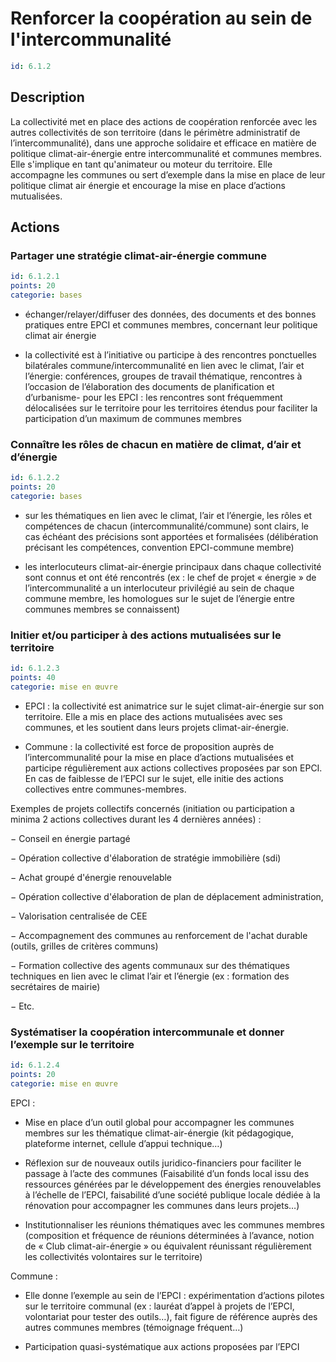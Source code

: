 # Renforcer la coopération au sein de l'intercommunalité
```yaml
id: 6.1.2
```
## Description
La collectivité met en place des actions de coopération renforcée avec les autres collectivités de son territoire (dans le périmètre administratif de l’intercommunalité), dans une approche solidaire et efficace en matière de politique climat-air-énergie entre intercommunalité et communes membres. Elle s'implique en tant qu'animateur ou moteur du territoire. Elle accompagne les communes ou sert d’exemple dans la mise en place de leur politique climat air énergie et encourage la mise en place d’actions mutualisées.



## Actions
### Partager une stratégie climat-air-énergie commune
```yaml
id: 6.1.2.1
points: 20
categorie: bases
```
- échanger/relayer/diffuser des données, des documents et des bonnes pratiques entre EPCI et communes membres, concernant leur politique climat air énergie

- la collectivité est à l’initiative ou participe à des rencontres ponctuelles bilatérales commune/intercommunalité en lien avec le climat, l’air et l’énergie: conférences, groupes de travail thématique, rencontres à l’occasion de l’élaboration des documents de planification et d’urbanisme- pour les EPCI : les rencontres sont fréquemment délocalisées sur le territoire pour les territoires étendus pour faciliter la participation d’un maximum de communes membres




### Connaître les rôles de chacun en matière de climat, d’air et d’énergie
```yaml
id: 6.1.2.2
points: 20
categorie: bases
```
- sur les thématiques en lien avec le climat, l’air et l’énergie, les rôles et compétences de chacun (intercommunalité/commune) sont clairs, le cas échéant des précisions sont apportées et formalisées (délibération précisant les compétences, convention EPCI-commune membre) 

- les interlocuteurs climat-air-énergie principaux dans chaque collectivité sont connus et ont été rencontrés (ex : le chef de projet « énergie » de l’intercommunalité a un interlocuteur privilégié au sein de chaque commune membre, les homologues sur le sujet de l’énergie entre communes membres se connaissent)






### Initier et/ou participer à des actions mutualisées sur le territoire
```yaml
id: 6.1.2.3
points: 40
categorie: mise en œuvre
```
- EPCI : la collectivité est animatrice sur le sujet climat-air-énergie sur son territoire. Elle a mis en place des actions mutualisées avec ses communes, et les soutient dans leurs projets climat-air-énergie.

- Commune : la collectivité est force de proposition auprès de l’intercommunalité pour la mise en place d’actions mutualisées et participe régulièrement aux actions collectives proposées par son EPCI. En cas de faiblesse de l’EPCI sur le sujet, elle initie des actions collectives entre communes-membres.

Exemples de projets collectifs concernés (initiation ou participation a minima 2 actions collectives durant les 4 dernières années) :

− Conseil en énergie partagé

− Opération collective d'élaboration de stratégie immobilière (sdi)

− Achat groupé d'énergie renouvelable

− Opération collective d'élaboration de plan de déplacement administration,

− Valorisation centralisée de CEE

− Accompagnement des communes au renforcement de l'achat durable (outils, grilles de critères communs)

− Formation collective des agents communaux sur des thématiques techniques en lien avec le climat l’air et l’énergie (ex : formation des secrétaires de mairie)

− Etc.




### Systématiser la coopération intercommunale et donner l’exemple sur le territoire
```yaml
id: 6.1.2.4
points: 20
categorie: mise en œuvre
```
EPCI :

- Mise en place d’un outil global pour accompagner les communes membres sur les thématique climat-air-énergie (kit pédagogique, plateforme internet, cellule d’appui technique…)

- Réflexion sur de nouveaux outils juridico-financiers pour faciliter le passage à l’acte des communes (Faisabilité d’un fonds local issu des ressources générées par le développement des énergies renouvelables à l’échelle de l’EPCI, faisabilité d’une société publique locale dédiée à la rénovation pour accompagner les communes dans leurs projets…) 

- Institutionnaliser les réunions thématiques avec les communes membres (composition et fréquence de réunions déterminées à l’avance, notion de « Club climat-air-énergie » ou équivalent réunissant régulièrement les collectivités volontaires sur le territoire)

Commune :

- Elle donne l’exemple au sein de l’EPCI : expérimentation d’actions pilotes sur le territoire communal (ex : lauréat d’appel à projets de l’EPCI, volontariat pour tester des outils…), fait figure de référence auprès des autres communes membres (témoignage fréquent…)

- Participation quasi-systématique aux actions proposées par l’EPCI






